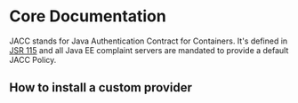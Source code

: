 # Core Documentation

JACC stands for Java Authentication Contract for Containers. It's defined in [JSR 115](https://jcp.org/en/jsr/detail?id=115) and all Java EE complaint servers are mandated to provide a default JACC Policy.

## How to install a custom provider

